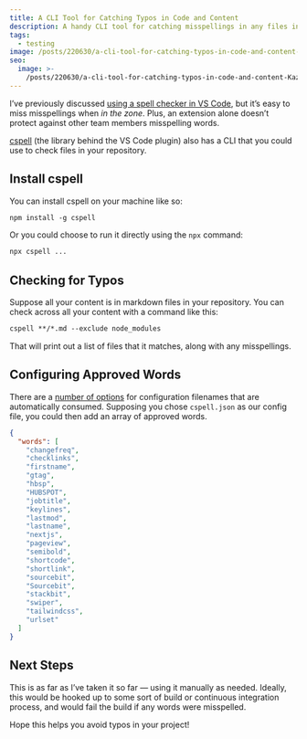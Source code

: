 ```yaml
---
title: A CLI Tool for Catching Typos in Code and Content
description: A handy CLI tool for catching misspellings in any files in your codebase.
tags:
  - testing
image: /posts/220630/a-cli-tool-for-catching-typos-in-code-and-content-QP0WnN1s.png
seo:
  image: >-
    /posts/220630/a-cli-tool-for-catching-typos-in-code-and-content-KazlyqW9--meta.png
---
```


I’ve previously discussed [using a spell checker in VS Code](https://www.seancdavis.com/posts/use-code-spell-checker/), but it’s easy to miss misspellings when _in the zone_. Plus, an extension alone doesn’t protect against other team members misspelling words.

[cspell](https://www.npmjs.com/package/cspell) (the library behind the VS Code plugin) also has a CLI that you could use to check files in your repository.

## Install cspell

You can install cspell on your machine like so:

```txt
npm install -g cspell
```

Or you could choose to run it directly using the `npx` command:

```txt
npx cspell ...
```

## Checking for Typos

Suppose all your content is in markdown files in your repository. You can check across all your content with a command like this:

```txt
cspell **/*.md --exclude node_modules
```

That will print out a list of files that it matches, along with any misspellings.

## Configuring Approved Words

There are a [number of options](https://cspell.org/configuration/) for configuration filenames that are automatically consumed. Supposing you chose `cspell.json` as our config file, you could then add an array of approved words.

```json
{
  "words": [
    "changefreq",
    "checklinks",
    "firstname",
    "gtag",
    "hbsp",
    "HUBSPOT",
    "jobtitle",
    "keylines",
    "lastmod",
    "lastname",
    "nextjs",
    "pageview",
    "semibold",
    "shortcode",
    "shortlink",
    "sourcebit",
    "Sourcebit",
    "stackbit",
    "swiper",
    "tailwindcss",
    "urlset"
  ]
}
```

## Next Steps

This is as far as I’ve taken it so far — using it manually as needed. Ideally, this would be hooked up to some sort of build or continuous integration process, and would fail the build if any words were misspelled.

Hope this helps you avoid typos in your project!
